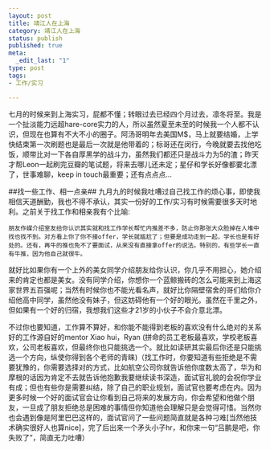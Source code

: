 ```yaml
--- 
layout: post
title: 靖江人在上海
category: 靖江人在上海
status: publish
published: true
meta: 
  _edit_last: "1"
type: post
tags: 
- 工作/实习 

---
```


七月的时候来到上海实习，屁都不懂；转眼过去已经四个月过去，凛冬将至。我是一个扯淡能力远超hare-core实力的人，所以虽然夏至未至的时候我一个人都不认识，但现在也算有不大不小的圈子。阿汤哥明年去美国M$，马上就要结婚，上学快结束第一次刷题也是最后一次就是他带着的；标哥还在闵行，今晚就要去找他吃饭，顺带比对一下各自厚黑学的战斗力，虽然我们都还只是战斗力为5的渣；昨天才帮Leon一起刷完豆瓣的笔试题，将来去哪儿还未定；星仔和学长好像都要北漂了，世事难聊，keep in touch最重要；还有点点点...


##找一些工作、相一点亲##
九月九的时候我吐嘈过自己找工作的烦心事，即使我相信天道酬勤，我也不得不承认，其实一份好的工作/实习有时候需要很多天时地利。之前关于找工作和相亲我有个比喻:

    朋友作媒介绍室友给你认识其实就和找工作学长帮忙内推差不多，防止你那张大众脸掉在人堆中找也找不到。对方看上你了你不接offer，学长就尴尬了；但要是成功走到一起，学长也是有好处的。还有，再牛的推也免不了要面试，从来没有直接拿offer的说法。特别的，有些学长一直有牛推，因为他自己就很牛。

就好比如果你有一个上外的美女同学介绍朋友给你认识，你几乎不用担心，她介绍来的肯定也都是美女。没有同学介绍，你想你一个蓝鲸搬砖的怎么可能来到上海这家世界五百强呢；当然有时候你也不能光看名声，就好比你隔壁宿舍的哥们给你介绍他高中同学，虽然他没有妹子，但这妨碍他有一个好的眼光。虽然在千里之外，但如果有一个好的归宿，我想我们这些才21岁的小伙子不会介意北漂。


不过你也要知道，工作算不算好，和你能不能得到老板的喜欢没有什么绝对的关系
好的工作源自好的mentor  Xiao hui，Ryan  (拼命的员工老板最喜欢，学校老板喜欢，公司老板喜欢，但最终你也只能挑选一个。就比如读研其实最后你还是只能挑选一个方向，纵使你得到各个老师的青睐)（找工作时，你要知道有些拒绝是不需要犹豫的，你需要选择对的方式，比如航空公司你就告诉他你度数太高了，华为和摩根的话因为肯定不去就告诉他抱歉我要继续读书深造，面试官礼貌的会祝你学业有成；但也有些你是需要纠结，除了自己的职业规划，面试官也要考虑在内。因为更多时候一个好的面试官会让你看到自己将来的发展方向，你会希望和他做个朋友，一旦成了朋友拒绝总是困难的事情但你知道他会理解只是会觉得可惜。当然你也会遇到像是阿里巴巴这样的，面试官问了一些问题简直就是各种刁难[当然他技术确实很好人也算nice]，完了后出来一个矛头小子hr，和你来一句“吕鹏是吧，你失败了”，简直无力吐嘈）
